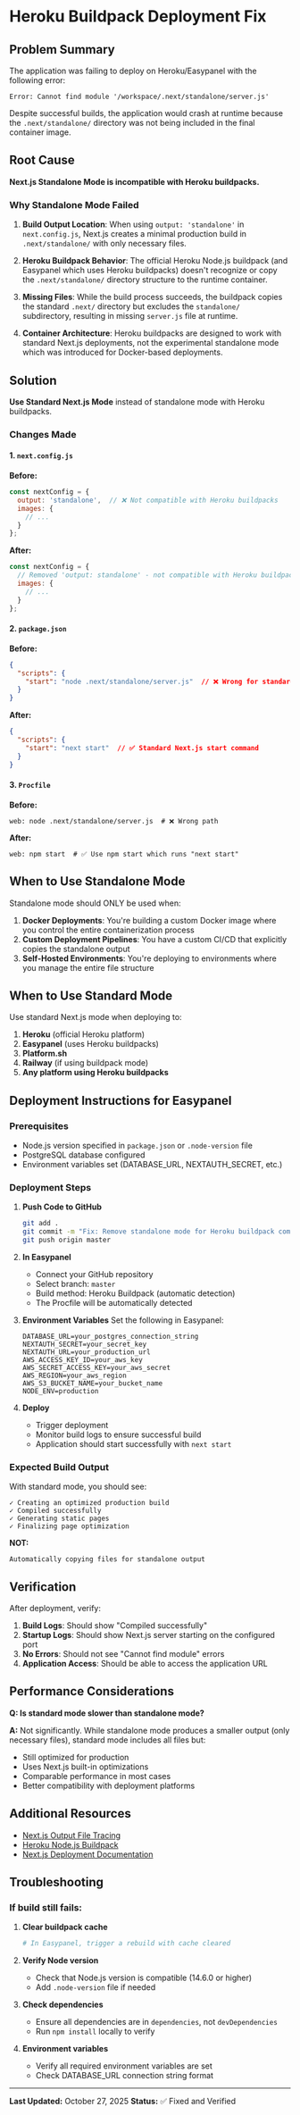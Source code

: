 # Heroku Buildpack Deployment Fix

## Problem Summary

The application was failing to deploy on Heroku/Easypanel with the following error:

```
Error: Cannot find module '/workspace/.next/standalone/server.js'
```

Despite successful builds, the application would crash at runtime because the `.next/standalone/` directory was not being included in the final container image.

## Root Cause

**Next.js Standalone Mode is incompatible with Heroku buildpacks.**

### Why Standalone Mode Failed

1. **Build Output Location**: When using `output: 'standalone'` in `next.config.js`, Next.js creates a minimal production build in `.next/standalone/` with only necessary files.

2. **Heroku Buildpack Behavior**: The official Heroku Node.js buildpack (and Easypanel which uses Heroku buildpacks) doesn't recognize or copy the `.next/standalone/` directory structure to the runtime container.

3. **Missing Files**: While the build process succeeds, the buildpack copies the standard `.next/` directory but excludes the `standalone/` subdirectory, resulting in missing `server.js` file at runtime.

4. **Container Architecture**: Heroku buildpacks are designed to work with standard Next.js deployments, not the experimental standalone mode which was introduced for Docker-based deployments.

## Solution

**Use Standard Next.js Mode** instead of standalone mode with Heroku buildpacks.

### Changes Made

#### 1. `next.config.js`
**Before:**
```javascript
const nextConfig = {
  output: 'standalone',  // ❌ Not compatible with Heroku buildpacks
  images: {
    // ...
  }
};
```

**After:**
```javascript
const nextConfig = {
  // Removed 'output: standalone' - not compatible with Heroku buildpacks
  images: {
    // ...
  }
};
```

#### 2. `package.json`
**Before:**
```json
{
  "scripts": {
    "start": "node .next/standalone/server.js"  // ❌ Wrong for standard mode
  }
}
```

**After:**
```json
{
  "scripts": {
    "start": "next start"  // ✅ Standard Next.js start command
  }
}
```

#### 3. `Procfile`
**Before:**
```
web: node .next/standalone/server.js  # ❌ Wrong path
```

**After:**
```
web: npm start  # ✅ Use npm start which runs "next start"
```

## When to Use Standalone Mode

Standalone mode should ONLY be used when:

1. **Docker Deployments**: You're building a custom Docker image where you control the entire containerization process
2. **Custom Deployment Pipelines**: You have a custom CI/CD that explicitly copies the standalone output
3. **Self-Hosted Environments**: You're deploying to environments where you manage the entire file structure

## When to Use Standard Mode

Use standard Next.js mode when deploying to:

1. **Heroku** (official Heroku platform)
2. **Easypanel** (uses Heroku buildpacks)
3. **Platform.sh**
4. **Railway** (if using buildpack mode)
5. **Any platform using Heroku buildpacks**

## Deployment Instructions for Easypanel

### Prerequisites
- Node.js version specified in `package.json` or `.node-version` file
- PostgreSQL database configured
- Environment variables set (DATABASE_URL, NEXTAUTH_SECRET, etc.)

### Deployment Steps

1. **Push Code to GitHub**
   ```bash
   git add .
   git commit -m "Fix: Remove standalone mode for Heroku buildpack compatibility"
   git push origin master
   ```

2. **In Easypanel**
   - Connect your GitHub repository
   - Select branch: `master`
   - Build method: Heroku Buildpack (automatic detection)
   - The Procfile will be automatically detected

3. **Environment Variables**
   Set the following in Easypanel:
   ```
   DATABASE_URL=your_postgres_connection_string
   NEXTAUTH_SECRET=your_secret_key
   NEXTAUTH_URL=your_production_url
   AWS_ACCESS_KEY_ID=your_aws_key
   AWS_SECRET_ACCESS_KEY=your_aws_secret
   AWS_REGION=your_aws_region
   AWS_S3_BUCKET_NAME=your_bucket_name
   NODE_ENV=production
   ```

4. **Deploy**
   - Trigger deployment
   - Monitor build logs to ensure successful build
   - Application should start successfully with `next start`

### Expected Build Output

With standard mode, you should see:
```
✓ Creating an optimized production build
✓ Compiled successfully
✓ Generating static pages
✓ Finalizing page optimization
```

**NOT:**
```
Automatically copying files for standalone output
```

## Verification

After deployment, verify:

1. **Build Logs**: Should show "Compiled successfully"
2. **Startup Logs**: Should show Next.js server starting on the configured port
3. **No Errors**: Should not see "Cannot find module" errors
4. **Application Access**: Should be able to access the application URL

## Performance Considerations

**Q: Is standard mode slower than standalone mode?**

**A:** Not significantly. While standalone mode produces a smaller output (only necessary files), standard mode includes all files but:
- Still optimized for production
- Uses Next.js built-in optimizations
- Comparable performance in most cases
- Better compatibility with deployment platforms

## Additional Resources

- [Next.js Output File Tracing](https://nextjs.org/docs/advanced-features/output-file-tracing)
- [Heroku Node.js Buildpack](https://github.com/heroku/heroku-buildpack-nodejs)
- [Next.js Deployment Documentation](https://nextjs.org/docs/deployment)

## Troubleshooting

### If build still fails:

1. **Clear buildpack cache**
   ```bash
   # In Easypanel, trigger a rebuild with cache cleared
   ```

2. **Verify Node version**
   - Check that Node.js version is compatible (14.6.0 or higher)
   - Add `.node-version` file if needed

3. **Check dependencies**
   - Ensure all dependencies are in `dependencies`, not `devDependencies`
   - Run `npm install` locally to verify

4. **Environment variables**
   - Verify all required environment variables are set
   - Check DATABASE_URL connection string format

---

**Last Updated:** October 27, 2025
**Status:** ✅ Fixed and Verified
